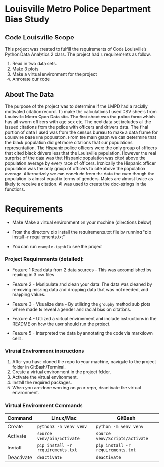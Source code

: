 <h1> Louisville Metro Police Department Bias Study </h1>

<h2>Code Louisville Scope </h2>
This project was created to fulfill the requirements of Code Louisville’s Python Data Analytics 2 class. The project had 4 requirements as follow. 

  1. Read in two data sets. 
  1. Make 3 plots </li>
  1. Make a virtual environment for the project </li>
  1. Annotate our code </li>


## About The Data 
The purpose of the project was to determine if the LMPD had a racially motivated citation record. To make the calculations I used CSV sheets from Louisville Metro Open Data site. The first sheet was the police force which has all sworn officers with age sex etc. The next data set includes all the issued citations from the police with officers and drivers data. The final portion of data I used was from the census bureau to make a data frame for Louisville base line population. From the main graph we can determine that the black population did get more citations that our populations representation. The Hispanic police officers were the only group of officers that cited black drivers less that the Louisville population. However the real surprise of the data was that Hispanic population was cited above the population average by every race of officers. Ironically the Hispanic officer population was the only group of officers to cite above the population average. Alternatively we can conclude from the data the even though the population is almost equal in terms of genders. Males are almost twice as likely to receive a citation. AI was used to create the doc-strings in the functions. 

# Requirements

- Make Make a virtual environment on your machine (directions below)

- From the directory pip install the requirements.txt file by running "pip install -r requirements.txt"

- You can run `example.ipynb` to see the project


### Project Requirements (detailed):
- Feature 1 Read data from 2 data sources - This was accomplished by reading in 3 csv files

- Feature 2 - Manipulate and clean your data: The data was cleaned by removing missing data and dropping data that was not needed, and mapping values.

- Feature 3 - Visualize data -  By utilizing the `groupby` method sub plots where made to reveal a gender and racial bias on citations.

- Feature 4 - Utilized a virtual environment and include instructions in the README on how the user should run the project. 

- Feature 5 - Interpreted the data by annotating the code via markdown cells.

###  Virutal Environment Instructions

1. After you have cloned the repo to your machine, navigate to the project 
folder in GitBash/Terminal.
1. Create a virtual environment in the project folder. 
1. Activate the virtual environment.
1. Install the required packages. 
1. When you are done working on your repo, deactivate the virtual environment.

### Virtual Environment Commands
| Command | Linux/Mac | GitBash |
| ------- | --------- | ------- |
| Create | `python3 -m venv venv` | `python -m venv venv` |
| Activate | `source venv/bin/activate` | `source venv/Scripts/activate` |
| Install | `pip install -r requirements.txt` | `pip install -r requirements.txt` |
| Deactivate | `deactivate` | `deactivate` |
